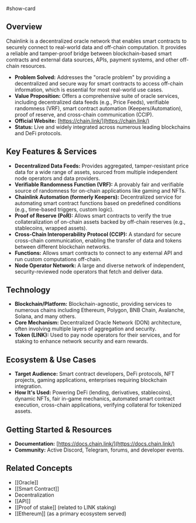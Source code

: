 #show-card

## Overview

Chainlink is a decentralized oracle network that enables smart contracts to securely connect to real-world data and off-chain computation. It provides a reliable and tamper-proof bridge between blockchain-based smart contracts and external data sources, APIs, payment systems, and other off-chain resources.

- **Problem Solved:** Addresses the "oracle problem" by providing a decentralized and secure way for smart contracts to access off-chain information, which is essential for most real-world use cases.
- **Value Proposition:** Offers a comprehensive suite of oracle services, including decentralized data feeds (e.g., Price Feeds), verifiable randomness (VRF), smart contract automation (Keepers/Automation), proof of reserve, and cross-chain communication (CCIP).
- **Official Website:** [https://chain.link/](https://chain.link/)
- **Status:** Live and widely integrated across numerous leading blockchains and DeFi protocols.

## Key Features & Services

- **Decentralized Data Feeds:** Provides aggregated, tamper-resistant price data for a wide range of assets, sourced from multiple independent node operators and data providers.
- **Verifiable Randomness Function (VRF):** A provably fair and verifiable source of randomness for on-chain applications like gaming and NFTs.
- **Chainlink Automation (formerly Keepers):** Decentralized service for automating smart contract functions based on predefined conditions (e.g., time-based triggers, custom logic).
- **Proof of Reserve (PoR):** Allows smart contracts to verify the true collateralization of on-chain assets backed by off-chain reserves (e.g., stablecoins, wrapped assets).
- **Cross-Chain Interoperability Protocol (CCIP):** A standard for secure cross-chain communication, enabling the transfer of data and tokens between different blockchain networks.
- **Functions:** Allows smart contracts to connect to any external API and run custom computations off-chain.
- **Node Operator Network:** A large and diverse network of independent, security-reviewed node operators that fetch and deliver data.

## Technology

- **Blockchain/Platform:** Blockchain-agnostic, providing services to numerous chains including Ethereum, Polygon, BNB Chain, Avalanche, Solana, and many others.
- **Core Mechanism:** Decentralized Oracle Network (DON) architecture, often involving multiple layers of aggregation and security.
- **Token (LINK):** Used to pay node operators for their services, and for staking to enhance network security and earn rewards.

## Ecosystem & Use Cases

- **Target Audience:** Smart contract developers, DeFi protocols, NFT projects, gaming applications, enterprises requiring blockchain integration.
- **How It's Used:** Powering DeFi (lending, derivatives, stablecoins), dynamic NFTs, fair in-game mechanics, automated smart contract execution, cross-chain applications, verifying collateral for tokenized assets.

## Getting Started & Resources

- **Documentation:** [https://docs.chain.link/](https://docs.chain.link/)
- **Community:** Active Discord, Telegram, forums, and developer events.

## Related Concepts

- [[Oracle]]
- [[Smart Contract]]
- Decentralization
- [[API]]
- [[Proof of stake]] (related to LINK staking)
- [[Ethereum]] (as a primary ecosystem served)
